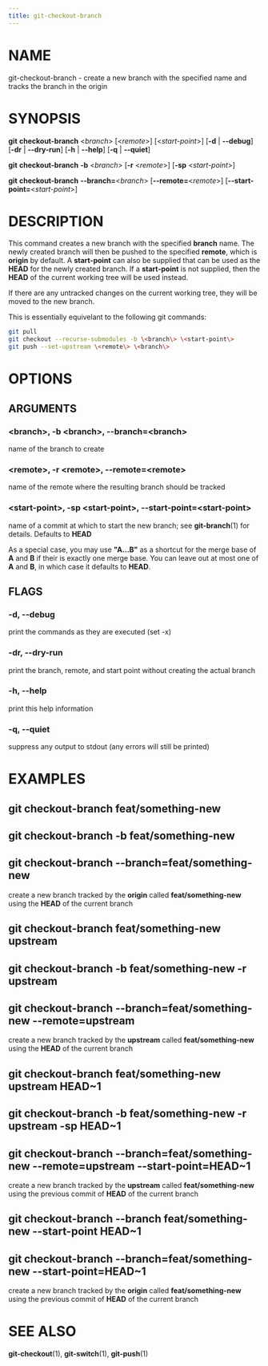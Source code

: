 ```yaml
---
title: git-checkout-branch
---
```


# NAME

git-checkout-branch - create a new branch with the specified name and tracks the branch in the origin

# SYNOPSIS

**git** **checkout-branch** <*branch*> [<*remote*>] [<*start-point*>] [**-d** | **--debug**] [**-dr** | **--dry-run**] [**-h** | **--help**] [**-q** | **--quiet**]

**git** **checkout-branch** **-b** <*branch*> [**-r** <*remote*>] [**-sp** <*start-point*>]

**git** **checkout-branch** **--branch=**<*branch*> [**--remote=**<*remote*>] [**--start-point=**<*start-point*>]

# DESCRIPTION

This command creates a new branch with the specified **branch** name. The newly created branch will then be pushed
to the specified **remote**, which is **origin** by default. A **start-point** can also be supplied that can be used
as the **HEAD** for the newly created branch. If a **start-point** is not supplied, then the **HEAD** of the current
working tree will be used instead.

If there are any untracked changes on the current working tree, they will be moved to the new branch.

This is essentially equivelant to the following git commands:

```sh
git pull
git checkout --recurse-submodules -b \<branch\> \<start-point\>
git push --set-upstream \<remote\> \<branch\>
```

# OPTIONS

## ARGUMENTS

### \<branch\>, -b \<branch\>, --branch=\<branch\>

name of the branch to create

### \<remote\>, -r \<remote\>, --remote=\<remote\>

name of the remote where the resulting branch should be tracked

### \<start-point\>, -sp \<start-point\>, --start-point=\<start-point\>

name of a commit at which to start the new branch; see **git-branch**(1) for details. Defaults to **HEAD**

As a special case, you may use **"A...B"** as a shortcut for the merge base of **A** and **B** if their is exactly
one merge base. You can leave out at most one of **A** and **B**, in which case it defaults to **HEAD**.

## FLAGS

### -d, --debug

print the commands as they are executed (set -x)

### -dr, --dry-run

print the branch, remote, and start point without creating the actual branch

### -h, --help

print this help information

### -q, --quiet

suppress any output to stdout (any errors will still be printed)

# EXAMPLES

## git checkout-branch feat/something-new

## git checkout-branch -b feat/something-new

## git checkout-branch --branch=feat/something-new

create a new branch tracked by the **origin** called **feat/something-new** using the **HEAD** of the current branch

## git checkout-branch feat/something-new upstream

## git checkout-branch -b feat/something-new -r upstream

## git checkout-branch --branch=feat/something-new --remote=upstream

create a new branch tracked by the **upstream** called **feat/something-new** using the **HEAD** of the current branch

## git checkout-branch feat/something-new upstream HEAD~1

## git checkout-branch -b feat/something-new -r upstream -sp HEAD~1

## git checkout-branch --branch=feat/something-new --remote=upstream --start-point=HEAD~1

create a new branch tracked by the **upstream** called **feat/something-new** using the previous commit of **HEAD** of
the current branch

## git checkout-branch --branch feat/something-new --start-point HEAD~1

## git checkout-branch --branch=feat/something-new --start-point=HEAD~1

create a new branch tracked by the **origin** called **feat/something-new** using the previous commit of **HEAD** of
the current branch

# SEE ALSO

**git-checkout**(1), **git-switch**(1), **git-push**(1)
